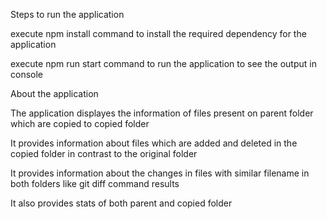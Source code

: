 Steps to run the application

execute npm install command to install the required dependency for the application

execute npm run start command to run the application to see the output in console


About the application

The application displayes the information of files present on parent folder which are copied to copied folder

It provides information about files which are added and deleted in the copied folder in contrast to the original folder

It provides information about the changes in files with similar filename in both folders like git diff command results

It also provides stats of both parent and copied folder